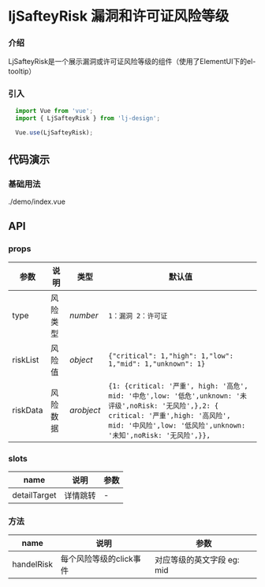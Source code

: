 # ljSafteyRisk 漏洞和许可证风险等级

### 介绍
LjSafteyRisk是一个展示漏洞或许可证风险等级的组件（使用了ElementUI下的el-tooltip）
### 引入

```js
  import Vue from 'vue';
  import { LjSafteyRisk } from 'lj-design';
  
  Vue.use(LjSafteyRisk);
```

## 代码演示

### 基础用法

<demo-code>./demo/index.vue</demo-code>

## API

### props

| 参数 | 说明 | 类型 |  默认值 |
|------|------|-----|---------|
| type | 风险类型 | _number_ | `1：漏洞 2：许可证` |
| riskList | 风险值 | _object_ | `{"critical": 1,"high": 1,"low": 1,"mid": 1,"unknown": 1}` |
| riskData | 风险数据 | _arobject_ | `{1: {critical: '严重', high: '高危', mid: '中危',low: '低危',unknown: '未评级',noRisk: '无风险',},2: { critical: '严重',high: '高风险',   mid: '中风险',low: '低风险',unknown: '未知',noRisk: '无风险',}},` |

### slots

| name | 说明 | 参数 |
|------|------|-----|
| detailTarget | 详情跳转 | - |

### 方法
| name | 说明 | 参数 |
|------|------|-----|
| handelRisk | 每个风险等级的click事件 | 对应等级的英文字段 eg: mid|